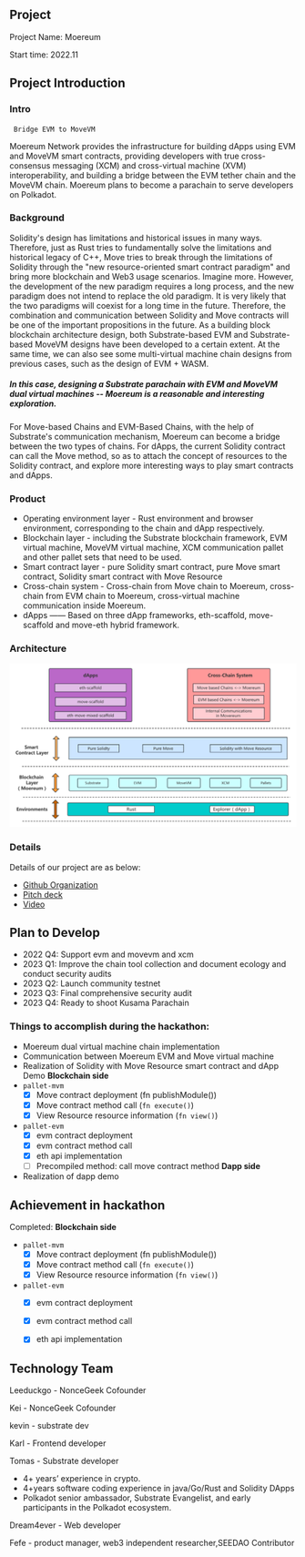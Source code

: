 ## Project

Project Name: Moereum

Start time: 2022.11

## Project Introduction

### Intro

	 Bridge EVM to MoveVM

Moereum Network provides the infrastructure for building dApps using EVM and MoveVM smart contracts, providing developers with true cross-consensus messaging (XCM) and cross-virtual machine (XVM) interoperability, and building a bridge between the EVM tether chain and the MoveVM chain. Moereum plans to become a parachain to serve developers on Polkadot.

### Background

Solidity's design has limitations and historical issues in many ways.
Therefore, just as Rust tries to fundamentally solve the limitations and historical legacy of C++, Move tries to break through the limitations of Solidity through the "new resource-oriented smart contract paradigm" and bring more blockchain and Web3 usage scenarios. Imagine more.
However, the development of the new paradigm requires a long process, and the new paradigm does not intend to replace the old paradigm. It is very likely that the two paradigms will coexist for a long time in the future. Therefore, the combination and communication between Solidity and Move contracts will be one of the important propositions in the future.
As a building block blockchain architecture design, both Substrate-based EVM and Substrate-based MoveVM designs have been developed to a certain extent. At the same time, we can also see some multi-virtual machine chain designs from previous cases, such as the design of EVM + WASM.

##### In this case, designing a Substrate parachain with EVM and MoveVM dual virtual machines -- Moereum is a reasonable and interesting exploration.

For Move-based Chains and EVM-Based Chains, with the help of Substrate's communication mechanism, Moereum can become a bridge between the two types of chains.
For dApps, the current Solidity contract can call the Move method, so as to attach the concept of resources to the Solidity contract, and explore more interesting ways to play smart contracts and dApps.

### Product

* Operating environment layer - Rust environment and browser environment, corresponding to the chain and dApp respectively.
* Blockchain layer - including the Substrate blockchain framework, EVM virtual machine, MoveVM virtual machine, XCM communication pallet and other pallet sets that need to be used.
* Smart contract layer - pure Solidity smart contract, pure Move smart contract, Solidity smart contract with Move Resource 
* Cross-chain system - Cross-chain from Move chain to Moereum, cross-chain from EVM chain to Moereum, cross-virtual machine communication inside Moereum.
* dApps —— Based on three dApp frameworks, eth-scaffold, move-scaffold and move-eth hybrid framework.

### Architecture

![WechatIMG48](./docs/tech.png)

### Details

Details of our project are as below: 

* [Github Organization](https://github.com/NonceGeek)
* [Pitch deck](./docs/Moereum.pdf)
* [Video](./docs/demo.mp4)

## Plan to Develop

* 2022 Q4: Support evm and movevm and xcm
* 2023 Q1: Improve the chain tool collection and document ecology and conduct security audits
* 2023 Q2: Launch community testnet
* 2023 Q3: Final comprehensive security audit
* 2023 Q4: Ready to shoot Kusama Parachain

### Things to accomplish during the hackathon:

-   Moereum dual virtual machine chain implementation
-   Communication between Moereum EVM and Move virtual machine
-   Realization of Solidity with Move Resource smart contract and dApp Demo
    **Blockchain side**
-   `pallet-mvm`
    - [x] Move contract deployment (fn publishModule())
    - [x] Move contract method call (`fn execute()`)
    - [x] View Resource resource information (`fn view()`)
-   `pallet-evm`
    - [x] evm contract deployment
    - [x] evm contract method call
    - [x] eth api implementation
    - [ ] Precompiled method: call move contract method
      **Dapp side**
-   Realization of dapp demo

## Achievement in hackathon

Completed:
**Blockchain side**

- `pallet-mvm`
  - [x] Move contract deployment (fn publishModule())
  - [x] Move contract method call (`fn execute()`)
  - [x] View Resource resource information (`fn view()`)
- `pallet-evm`
  - [x] evm contract deployment
  - [x] evm contract method call
  - [x] eth api implementation


## Technology Team

Leeduckgo - NonceGeek Cofounder

Kei - NonceGeek Cofounder

kevin - substrate dev

Karl -  Frontend developer

Tomas - Substrate developer

- 4+ years’ experience in crypto.
- 4+years software coding experience in java/Go/Rust and Solidity DApps
- Polkadot senior ambassador, Substrate Evangelist, and early participants in the Polkadot ecosystem.

Dream4ever - Web developer

Fefe - product manager, web3 independent researcher,SEEDAO Contributor